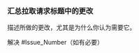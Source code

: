 ### <a name="summarize-the-change-in-the-pull-request-title"></a>汇总拉取请求标题中的更改

描述所做的更改，尤其是为什么你认为需要它。

解决 #Issue_Number（如有必要）
